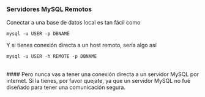 ### Servidores MySQL Remotos
<p>Conectar a una base de datos local es tan fácil como</p>

`mysql -u USER -p DBNAME`

<p>Y si tienes conexión directa a un host remoto, sería algo así</p>

`mysql -u USER -h REMOTE -p DBNAME`

<br>
<div>
#### Pero nunca vas a tener una conexión directa a un servidor MySQL por internet.
Si la tienes, por favor quejate, ya que un servidor MySQL no fué diseñado para tener una comunicación segura.
</div> <!-- .element: class="fragment fade-left" -->
